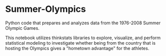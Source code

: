 # Summer-Olympics

Python code that prepares and analyzes data from the 1976-2008 Summer Olympic Games. 

This notebook utilizes thinkstats libraries to explore, visualize, and perform statistical modeling to investigate whether being from the country that is hosting the Olympics gives a "hometown advantage" for the athletes.
